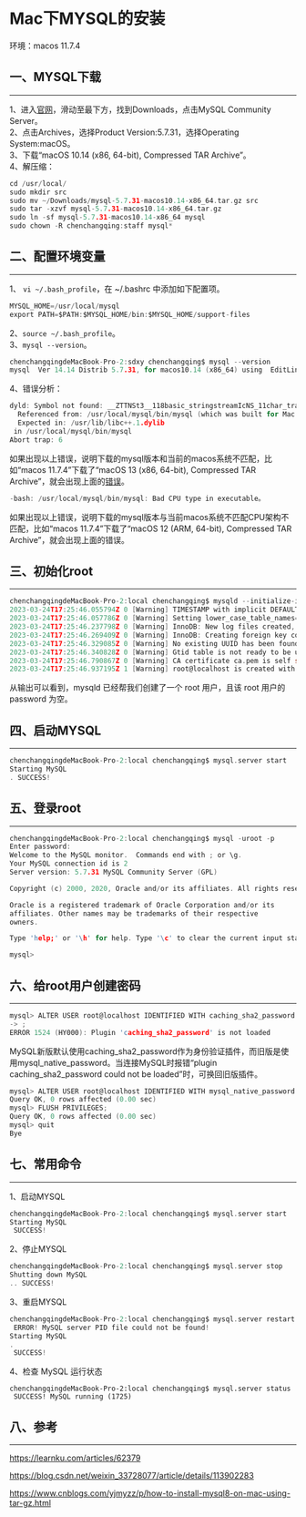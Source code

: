 # Mac下MYSQL的安装

环境：macos 11.7.4

## 一、MYSQL下载
---

1、进入[官网](https://www.mysql.com/)，滑动至最下方，找到Downloads，点击MySQL Community Server。   
2、点击Archives，选择Product Version:5.7.31，选择Operating System:macOS。   
3、下载“macOS 10.14 (x86, 64-bit), Compressed TAR Archive”。   
4、解压缩：   
```c
cd /usr/local/
sudo mkdir src
sudo mv ~/Downloads/mysql-5.7.31-macos10.14-x86_64.tar.gz src
sudo tar -xzvf mysql-5.7.31-macos10.14-x86_64.tar.gz
sudo ln -sf mysql-5.7.31-macos10.14-x86_64 mysql
sudo chown -R chenchangqing:staff mysql*
```

## 二、配置环境变量
---

1、 `vi ~/.bash_profile`，在 ~/.bashrc 中添加如下配置项。
```c
MYSQL_HOME=/usr/local/mysql
export PATH=$PATH:$MYSQL_HOME/bin:$MYSQL_HOME/support-files
```
2、`source ~/.bash_profile`。   
3、`mysql --version`。
```c
chenchangqingdeMacBook-Pro-2:sdxy chenchangqing$ mysql --version
mysql  Ver 14.14 Distrib 5.7.31, for macos10.14 (x86_64) using  EditLine wrapper
```
4、错误分析：
```c
dyld: Symbol not found: __ZTTNSt3__118basic_stringstreamIcNS_11char_traitsIcEENS_9allocatorIcEEEE
  Referenced from: /usr/local/mysql/bin/mysql (which was built for Mac OS X 12.0)
  Expected in: /usr/lib/libc++.1.dylib
 in /usr/local/mysql/bin/mysql
Abort trap: 6
```
如果出现以上错误，说明下载的mysql版本和当前的macos系统不匹配，比如“macos 11.7.4”下载了“macOS 13 (x86, 64-bit), Compressed TAR Archive”，就会出现上面的[错误](https://stackoverflow.com/questions/49888517/cannot-launch-mysql-on-mac)。
```c
-bash: /usr/local/mysql/bin/mysql: Bad CPU type in executable。
```
如果出现以上错误，说明下载的mysql版本与当前macos系统不匹配CPU架构不匹配，比如“macos 11.7.4”下载了“macOS 12 (ARM, 64-bit), Compressed TAR Archive”，就会出现上面的错误。


## 三、初始化root
---
```c
chenchangqingdeMacBook-Pro-2:local chenchangqing$ mysqld --initialize-insecure
2023-03-24T17:25:46.055794Z 0 [Warning] TIMESTAMP with implicit DEFAULT value is deprecated. Please use --explicit_defaults_for_timestamp server option (see documentation for more details).
2023-03-24T17:25:46.057786Z 0 [Warning] Setting lower_case_table_names=2 because file system for /usr/local/mysql-5.7.31-macos10.14-x86_64/data/ is case insensitive
2023-03-24T17:25:46.237798Z 0 [Warning] InnoDB: New log files created, LSN=45790
2023-03-24T17:25:46.269409Z 0 [Warning] InnoDB: Creating foreign key constraint system tables.
2023-03-24T17:25:46.329085Z 0 [Warning] No existing UUID has been found, so we assume that this is the first time that this server has been started. Generating a new UUID: e99f3ed4-ca68-11ed-b222-0a4a56d116f7.
2023-03-24T17:25:46.340828Z 0 [Warning] Gtid table is not ready to be used. Table 'mysql.gtid_executed' cannot be opened.
2023-03-24T17:25:46.790867Z 0 [Warning] CA certificate ca.pem is self signed.
2023-03-24T17:25:46.937195Z 1 [Warning] root@localhost is created with an empty password ! Please consider switching off the --initialize-insecure option.
```
从输出可以看到，mysqld 已经帮我们创建了一个 root 用户，且该 root 用户的 password 为空。

## 四、启动MYSQL
---
```c
chenchangqingdeMacBook-Pro-2:local chenchangqing$ mysql.server start
Starting MySQL
. SUCCESS! 
```

## 五、登录root 
---
```c
chenchangqingdeMacBook-Pro-2:local chenchangqing$ mysql -uroot -p
Enter password: 
Welcome to the MySQL monitor.  Commands end with ; or \g.
Your MySQL connection id is 2
Server version: 5.7.31 MySQL Community Server (GPL)

Copyright (c) 2000, 2020, Oracle and/or its affiliates. All rights reserved.

Oracle is a registered trademark of Oracle Corporation and/or its
affiliates. Other names may be trademarks of their respective
owners.

Type 'help;' or '\h' for help. Type '\c' to clear the current input statement.

mysql> 
```

## 六、给root用户创建密码
---
```c
mysql> ALTER USER root@localhost IDENTIFIED WITH caching_sha2_password BY '123456';
-> ;
ERROR 1524 (HY000): Plugin 'caching_sha2_password' is not loaded
```
MySQL新版默认使用caching_sha2_password作为身份验证插件，而旧版是使用mysql_native_password。当连接MySQL时报错“plugin caching_sha2_password could not be loaded”时，可换回旧版插件。
```c
mysql> ALTER USER root@localhost IDENTIFIED WITH mysql_native_password BY '123456';
Query OK, 0 rows affected (0.00 sec)
mysql> FLUSH PRIVILEGES;
Query OK, 0 rows affected (0.00 sec)
mysql> quit
Bye
```

## 七、常用命令
---

1、启动MYSQL

```c
chenchangqingdeMacBook-Pro-2:local chenchangqing$ mysql.server start
Starting MySQL
 SUCCESS! 
```
2、停止MYSQL
```c
chenchangqingdeMacBook-Pro-2:local chenchangqing$ mysql.server stop
Shutting down MySQL
.. SUCCESS! 
```

3、重启MYSQL
```c
chenchangqingdeMacBook-Pro-2:local chenchangqing$ mysql.server restart
 ERROR! MySQL server PID file could not be found!
Starting MySQL
.
 SUCCESS! 
```

4、检查 MySQL 运行状态
```
chenchangqingdeMacBook-Pro-2:local chenchangqing$ mysql.server status
 SUCCESS! MySQL running (1725)
```

## 八、参考
---

https://learnku.com/articles/62379

https://blog.csdn.net/weixin_33728077/article/details/113902283

https://www.cnblogs.com/yjmyzz/p/how-to-install-mysql8-on-mac-using-tar-gz.html